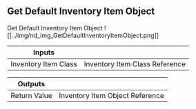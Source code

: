## Get Default Inventory Item Object
Get Default Inventory Item Object
![[../img/nd_img_GetDefaultInventoryItemObject.png]]

|Inputs||
|--|--|
| Inventory Item Class | Inventory Item Class Reference |

|Outputs||
|--|--|
| Return Value | Inventory Item Object Reference |
